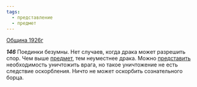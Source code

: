 ```yaml
---
tags:
  - представление
  - предмет
---
```


[Община 1926г](/agni/1926)

___146___
Поединки безумны. Нет случаев, когда драка может разрешить спор. Чем выше [предмет](/tag/#предмет), тем неуместнее драка. Можно [представить](/tag/#представление) необходимость уничтожить врага, но такое уничтожение не есть следствие оскорбления. Ничто не может оскорбить сознательного борца.   

